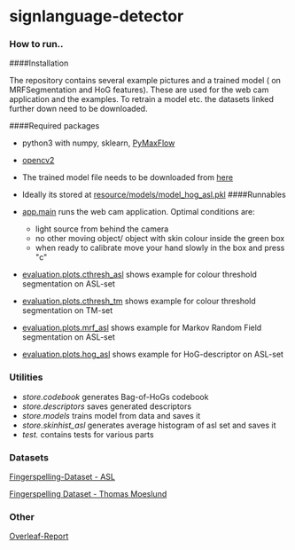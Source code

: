 # signlanguage-detector

### How to run..

####Installation

The repository contains several example pictures and a trained model ( on MRFSegmentation and HoG features).
These are used for the web cam application and the examples. To retrain a model etc. the datasets linked further
down need to be downloaded.

####Required packages
- python3 with numpy, sklearn, [PyMaxFlow](https://github.com/pmneila/PyMaxflow)
- [opencv2](http://www.pyimagesearch.com/2016/10/24/ubuntu-16-04-how-to-install-opencv "How to install opencv on ubuntu")
- The trained model file needs to be downloaded from [here](https://web.tresorit.com/l#1mdakhlBTLofovtlOopQBA)
- Ideally its stored at [resource/models/model_hog_asl.pkl](resource/)
####Runnables
- [app.main](code/app/main.py) runs the web cam application. Optimal conditions are:
    - light source from behind the camera
    - no other moving object/ object with skin colour inside the green box
    - when ready to calibrate move your hand slowly in the box and press "c"
    
- [evaluation.plots.cthresh_asl](code/evaluation/plots/cthresh_asl.py) shows example for colour threshold segmentation on ASL-set
- [evaluation.plots.cthresh_tm](code/evaluation/plots/cthresh_tm) shows example for colour threshold segmentation on TM-set
- [evaluation.plots.mrf_asl](code/evaluation/plots/mrf_asl.py) shows example for Markov Random Field segmentation on ASL-set
- [evaluation.plots.hog_asl](code/evaluation/plots/hog_asl.py) shows example for HoG-descriptor on ASL-set

### Utilities
- *store.codebook* generates Bag-of-HoGs codebook
- *store.descriptors* saves generated descriptors
- *store.models* trains model from data and saves it
- *store.skinhist_asl* generates average histogram of asl set and saves it
- *test.* contains tests for various parts
 
### Datasets
[Fingerspelling-Dataset - ASL](http://empslocal.ex.ac.uk/people/staff/np331/index.php?section=FingerSpellingDataset)

[Fingerspelling Dataset - Thomas Moeslund](http://www-prima.inrialpes.fr/FGnet/data/12-MoeslundGesture/database.html)

### Other
[Overleaf-Report](https://www.overleaf.com/8743838fnnjtvrxbqth#/31192954/)
